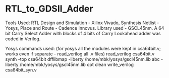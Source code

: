 # RTL_to_GDSII_Adder
Tools Used: RTL Design and Simulation - Xilinx Vivado,  Synthesis Netlist - Yosys, Place and Route - Cadence Innovus.
Library used - GSCL45nm.
A 64 bit Carry Select Adder with blocks of 4 bits of Carry Lookahead adder was coded in Verilog.


Yosys commands used: (for yosys all the modules were kept in csa64bit.v; works even if separate - read_verilog all .v files)
  read_verilog csa64bit.v
  synth -top csa64bit
  dfflibmap -liberty /home/mbk/yosys/gscl45nm.lib
  abc -liberty /home/mbk/yosys/gscl45nm.lib
  opt
  clean
  write_verilog csa64bit_syn.v

